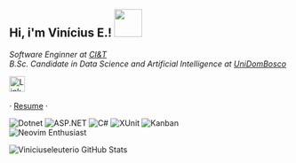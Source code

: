 ## Hi, i'm Vinícius E.! <img src="https://media1.giphy.com/media/v1.Y2lkPTc5MGI3NjExMTJod3U3OTZycTcwajVpNDZncW43YTVxZHMzMXkyZjB1dTU5MHhkYyZlcD12MV9pbnRlcm5hbF9naWZfYnlfaWQmY3Q9cw/f7omQNmgiyjj5sffvZ/giphy.gif" width="50">

_Software Enginner at [CI&T](https://ciandt.com/br/pt-br/home)_<br>
_B.Sc. Candidate in Data Science and Artificial Intelligence at [UniDomBosco](https://unidombosco.edu.br)_

<p align="left">
  <a href="https://www.linkedin.com/in/vinicius-ecosta"><img width="28px" alt="LinkedIn" title="LinkedIn" src="https://upload.wikimedia.org/wikipedia/commons/thumb/8/81/LinkedIn_icon.svg/1024px-LinkedIn_icon.svg.png"/></a>
  &#8287;&#8287;&#8287;&#8287;&#8287;
</p>

· <a href="https://docs.google.com/document/d/1phI-Yg5UZPmuxzV7SF1AqfDACZXa3lmRfvfSRvBiVF8/edit?usp=sharing">Resume</a> · 

![Dotnet](https://img.shields.io/badge/Framework-.NET-informational?style=flat&logo=dotnet&color=8a2be2)
![ASP.NET](https://img.shields.io/badge/ASP.NET-512BD4?style=flat&logo=dotnet&logoColor=white)
![C#](https://img.shields.io/badge/C%23-512BD4?style=flat&color=4C1A74)
![XUnit](https://img.shields.io/badge/Unit%20Testing-xUnit-5E90C4?style=flat&color=A9A9A9)
![Kanban](https://img.shields.io/badge/Agile%20Methodologies-Kanban-informational?style=flat&logo=trello&color=FFDB58)<br>
![Neovim Enthusiast](https://img.shields.io/badge/Neovim-Enthusiast-57A143?style=flat&logo=neovim&logoColor=white)

![Viniciuseleuterio GitHub Stats](https://github-readme-stats.vercel.app/api?username=vinielecosta&show_icons=true&theme=tokyonight)




 


